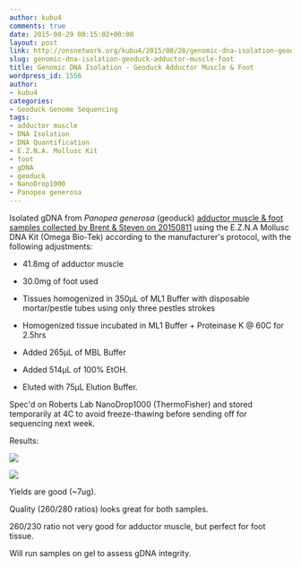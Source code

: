 ```yaml
---
author: kubu4
comments: true
date: 2015-08-29 00:15:02+00:00
layout: post
link: http://onsnetwork.org/kubu4/2015/08/28/genomic-dna-isolation-geoduck-adductor-muscle-foot/
slug: genomic-dna-isolation-geoduck-adductor-muscle-foot
title: Genomic DNA Isolation - Geoduck Adductor Muscle & Foot
wordpress_id: 1556
author:
- kubu4
categories:
- Geoduck Genome Sequencing
tags:
- adductor muscle
- DNA Isolation
- DNA Quantification
- E.Z.N.A. Mollusc Kit
- foot
- gDNA
- geoduck
- NanoDrop1000
- Panopea generosa
---
```


Isolated gDNA from _Panopea generosa_ (geoduck) [adductor muscle & foot samples collected by Brent & Steven on 20150811](http://onsnetwork.org/halfshell/2015/08/11/big-day-big-clam/) using the E.Z.N.A Mollusc DNA Kit (Omega Bio-Tek) according to the manufacturer's protocol, with the following adjustments:




    
  * 41.8mg of adductor muscle

    
  * 30.0mg of foot used

    
  * Tissues homogenized in 350μL of ML1 Buffer with disposable mortar/pestle tubes using only three pestles strokes

    
  * Homogenized tissue incubated in ML1 Buffer + Proteinase K @ 60C for 2.5hrs

    
  * Added 265μL of MBL Buffer

    
  * Added 514μL of 100% EtOH.

    
  * Eluted with 75μL Elution Buffer.



Spec'd on Roberts Lab NanoDrop1000 (ThermoFisher) and stored temporarily at 4C to avoid freeze-thawing before sending off for sequencing next week.



Results:



[![](http://eagle.fish.washington.edu/Arabidopsis/20150828_geoduck_gDNA_ODs.JPG)](http://eagle.fish.washington.edu/Arabidopsis/20150828_geoduck_gDNA_ODs.JPG)



[![](http://eagle.fish.washington.edu/Arabidopsis/20150828_geoduck_gDNA_plots.JPG)](http://eagle.fish.washington.edu/Arabidopsis/20150828_geoduck_gDNA_plots.JPG)



Yields are good (~7ug).

Quality (260/280 ratios) looks great for both samples.

260/230 ratio not very good for adductor muscle, but perfect for foot tissue.

Will run samples on gel to assess gDNA integrity.


